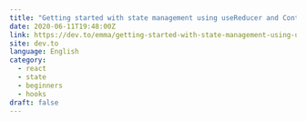 ```yaml
---
title: "Getting started with state management using useReducer and Context"
date: 2020-06-11T19:48:00Z
link: https://dev.to/emma/getting-started-with-state-management-using-usereducer-and-context-4a6k?utm_medium=RSS&utm_source=news.12bit.vn
site: dev.to
language: English
category:
  - react
  - state
  - beginners
  - hooks
draft: false
---
```

